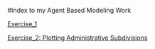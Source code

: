 #Index to my Agent Based Modeling Work

[Exercise_1](Exercise1.md)

[Exercise_2: Plotting Administrative Subdivisions](Exercise2.md)
